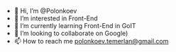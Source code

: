 - 👋 Hi, I’m @Polonkoev
- 👀 I’m interested in Front-End
- 🌱 I’m currently learning Front-End in GoIT 
- 💞️ I’m looking to collaborate on Google)
- 📫 How to reach me polonkoev.temerlan@gmail.com

<!---
Polonkoev/Polonkoev is a ✨ special ✨ repository because its `README.md` (this file) appears on your GitHub profile.
You can click the Preview link to take a look at your changes.
--->

